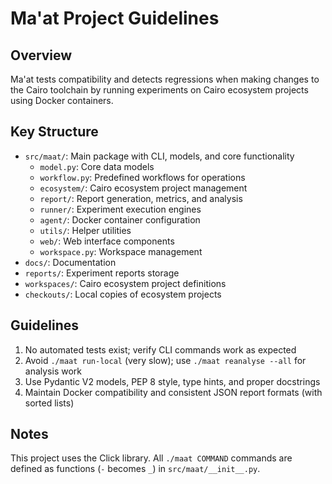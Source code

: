 # Ma'at Project Guidelines

## Overview

Ma'at tests compatibility and detects regressions when making changes to the Cairo toolchain by
running experiments on Cairo ecosystem projects using Docker containers.

## Key Structure

- `src/maat/`: Main package with CLI, models, and core functionality
    - `model.py`: Core data models
    - `workflow.py`: Predefined workflows for operations
    - `ecosystem/`: Cairo ecosystem project management
    - `report/`: Report generation, metrics, and analysis
    - `runner/`: Experiment execution engines
    - `agent/`: Docker container configuration
    - `utils/`: Helper utilities
    - `web/`: Web interface components
    - `workspace.py`: Workspace management
- `docs/`: Documentation
- `reports/`: Experiment reports storage
- `workspaces/`: Cairo ecosystem project definitions
- `checkouts/`: Local copies of ecosystem projects

## Guidelines

1. No automated tests exist; verify CLI commands work as expected
2. Avoid `./maat run-local` (very slow); use `./maat reanalyse --all` for analysis work
3. Use Pydantic V2 models, PEP 8 style, type hints, and proper docstrings
4. Maintain Docker compatibility and consistent JSON report formats (with sorted lists)

## Notes

This project uses the Click library.
All `./maat COMMAND` commands are defined as functions (`-` becomes `_`) in `src/maat/__init__.py`.

